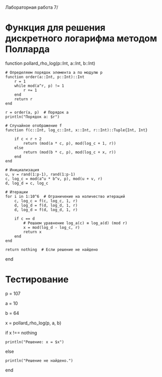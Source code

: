 Лабораторная работа 7/

# Функция для решения дискретного логарифма методом Полларда

function pollard_rho_log(p::Int, a::Int, b::Int)

    # Определяем порядок элемента a по модулю p
    function order(a::Int, p::Int)::Int
        r = 1
        while mod(a^r, p) != 1
            r += 1
        end
        return r
    end

    r = order(a, p)  # Порядок a
    println("Порядок a: $r")

    # Случайное отображение f
    function f(c::Int, log_c::Int, x::Int, r::Int)::Tuple{Int, Int}
  
        if c < r ÷ 2
            return (mod(a * c, p), mod(log_c + 1, r))
        else
            return (mod(b * c, p), mod(log_c + x, r))
        end
    end

    # Инициализация
    u, v = rand(1:p-1), rand(1:p-1)
    c, log_c = mod(a^u * b^v, p), mod(u + v, r)
    d, log_d = c, log_c

    # Итерации
    for i in 1:10^6  # Ограничение на количество итераций
        c, log_c = f(c, log_c, 1, r)
        d, log_d = f(d, log_d, 1, r)
        d, log_d = f(d, log_d, 1, r)

        if c == d
            # Решаем уравнение log_a(c) ≡ log_a(d) (mod r)
            x = mod(log_d - log_c, r)
            return x
        end
    end

    return nothing  # Если решение не найдено
end

# Тестирование

p = 107

a = 10

b = 64

x = pollard_rho_log(p, a, b)

if x !== nothing

    println("Решение: x = $x")
    
else

    println("Решение не найдено.")
    
end
